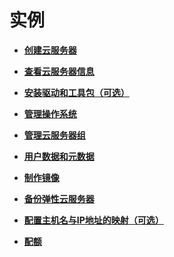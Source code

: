 # 实例<a name="ZH-CN_TOPIC_0013771097"></a>

-   **[创建云服务器](创建云服务器.md)**  

-   **[查看云服务器信息](查看云服务器信息.md)**  

-   **[安装驱动和工具包（可选）](安装驱动和工具包（可选）.md)**  

-   **[管理操作系统](管理操作系统.md)**  

-   **[管理云服务器组](管理云服务器组.md)**  

-   **[用户数据和元数据](用户数据和元数据.md)**  

-   **[制作镜像](制作镜像.md)**  

-   **[备份弹性云服务器](备份弹性云服务器.md)**  

-   **[配置主机名与IP地址的映射（可选）](配置主机名与IP地址的映射（可选）.md)**  

-   **[配额](配额.md)**  


